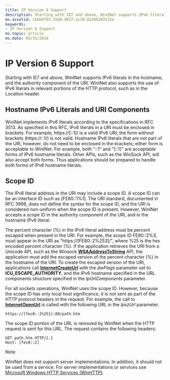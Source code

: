 ```yaml
---
title: IP Version 6 Support
description: Starting with IE7 and above, WinINet supports IPv6 literals in the hostname, and the authority component of the URI.
ms.assetid: cbbb9f93-15b0-4017-ac39-8a396203532e
keywords:
- IP Version 6 Support
ms.topic: article
ms.date: 05/31/2018
---
```


# IP Version 6 Support

Starting with IE7 and above, WinINet supports IPv6 literals in the hostname, and the authority component of the URI. WinINet also supports the use of IPv6 literals in relevant portions of the HTTP protocol, such as in the Location header.

## Hostname IPv6 Literals and URI Components

WinINet implements IPv6 literals according to the specifications in RFC 3513. As specified in this RFC, IPv6 literals in a URI must be enclosed in brackets. For example, https://\[::1\]/ is a valid IPv6 URI; the form without brackets (https://::1/) is not valid. Hostname IPv6 literals that are not part of the URI, however, do not need to be enclosed in the brackets; either form is acceptable to WinINet. For example, both "::1" and "\[::1\]" are acceptable forms of IPv6 hostname literals. Other APIs, such as the WinSock API, will also accept both forms. Thus applications should be prepared to handle both forms of IPv6 hostname literals.

## Scope ID

The IPv6 literal address in the URI may include a scope ID. A scope ID can be an interface ID such as \[FE80::1%1\]. The URI standard, documented in RFC 3986, does not define the syntax for the scope ID, and the URI is considered non-uniform when the scope ID is present. However, WinINet accepts a scope ID in the authority component of the URI, and in the hostname IPv6 literal.

The percent character (%) in the IPv6 literal address must be percent escaped when present in the URI. For example, the scope ID FE80::2%3, must appear in the URI as "https://\[FE80::2%253\]/", where %25 is the hex encoded percent character (%). If the application retrieves the URI from a Unicode API, such as the Winsock [**WSAAddressToString**](/windows/desktop/api/winsock2/nf-winsock2-wsaaddresstostringa) API, the application must add the escaped version of the percent character (%) in the hostname of the URI. To create the escaped version of the URI, applications call [**InternetCreateUrl**](/windows/desktop/api/Wininet/nf-wininet-internetcreateurla) with the *dwFlags* parameter set to **ICU\_ESCAPE\_AUTHORITY**, and the IPv6 hostname specified in the URL components structure specified in the *lpUrlComponents* parameter.

For all sockets operations, WinINet uses the scope ID. However, because the scope ID has only local host significance, it is not sent as part of the HTTP protocol headers in the request. For example, the call to [**InternetOpenUrl**](/windows/desktop/api/Wininet/nf-wininet-internetopenurla) is called with the following URL in the *lpszUrl* parameter.

``` syntax
https://[fec0::2%251]:80/path.htm
```

The scope ID portion of the URL is removed by WinINet when the HTTP request is sent for this URL. The request contains the following headers:

``` syntax
GET path.htm HTTP/1.1
Host: [fec0::2]
```

> [!Note]  
> WinINet does not support server implementations. In addition, it should not be used from a service. For server implementations or services use [Microsoft Windows HTTP Services (WinHTTP)](/windows/desktop/WinHttp/winhttp-start-page).

 

 

 